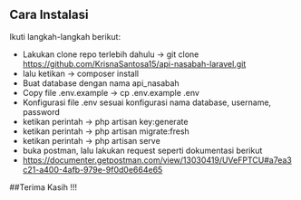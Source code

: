 ## Cara Instalasi

Ikuti langkah-langkah berikut:

- Lakukan clone repo terlebih dahulu -> git clone https://github.com/KrisnaSantosa15/api-nasabah-laravel.git
- lalu ketikan -> composer install
- Buat database dengan nama api_nasabah
- Copy file .env.example -> cp .env.example .env
- Konfigurasi file .env sesuai konfigurasi nama database, username, password
- ketikan perintah -> php artisan key:generate
- ketikan perintah -> php artisan migrate:fresh
- ketikan perintah -> php artisan serve
- buka postman, lalu lakukan request seperti dokumentasi berikut
- https://documenter.getpostman.com/view/13030419/UVeFPTCU#a7ea3c21-a400-4afb-979e-9f0d0e664e65

##Terima Kasih !!!
